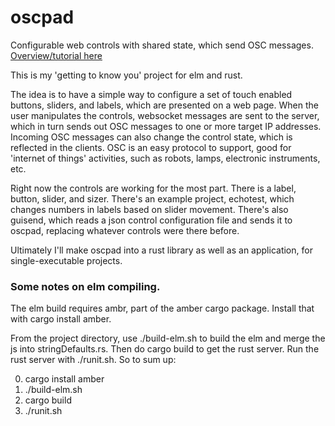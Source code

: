 # oscpad
Configurable web controls with shared state, which send OSC messages.  [Overview/tutorial here](https://github.com/bburdette/oscpad/wiki/Get-started-with-oscpad)  

This is my 'getting to know you' project for elm and rust.  

The idea is to have a simple way to configure a set of touch enabled buttons, sliders, and labels, which are presented on a web page.  When the user manipulates the controls, websocket messages are sent to the server, which in turn sends out OSC messages to one or more target IP addresses.  Incoming OSC messages can also change the control state, which is reflected in the clients.  OSC is an easy protocol to support, good for 'internet of things' activities, such as robots, lamps, electronic instruments, etc.

Right now the controls are working for the most part.  There is a label, button, slider, and sizer.  There's  an example project, echotest, which changes numbers in labels based on slider movement.  There's also guisend, which reads a json control configuration file and sends it to oscpad, replacing whatever controls were there before.    

Ultimately I'll make oscpad into a rust library as well as an application, for single-executable projects. 

### Some notes on elm compiling.

The elm build requires ambr, part of the amber cargo package.  Install that with cargo install amber.

From the project directory, use ./build-elm.sh to build the elm and merge the js into stringDefaults.rs.  Then do cargo build to get the rust server.  Run the rust server with ./runit.sh.  So to sum up:

0) cargo install amber
1) ./build-elm.sh
2) cargo build
3) ./runit.sh
